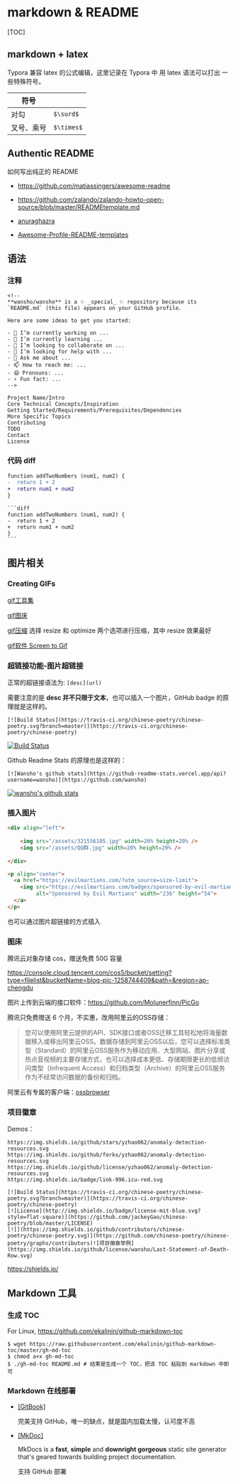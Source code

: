 # markdown & README

[TOC]

## markdown + latex

Typora  兼容 latex 的公式编辑，这里记录在 Typora 中 用 latex 语法可以打出 一些特殊符号。

| 符号       |            |
| ---------- | ---------- |
| 对勾       | `$\surd$`  |
| 叉号、乘号 | `$\times$` |

## Authentic README

如何写出纯正的 README

* https://github.com/matiassingers/awesome-readme

* https://github.com/zalando/zalando-howto-open-source/blob/master/READMEtemplate.md

* [anuraghazra](https://github.com/anuraghazra/anuraghazra)
* [Awesome-Profile-README-templates](https://github.com/kautukkundan/Awesome-Profile-README-templates)

## 语法

### 注释

```
<!--
**wansho/wansho** is a ✨ _special_ ✨ repository because its `README.md` (this file) appears on your GitHub profile.

Here are some ideas to get you started:

- 🔭 I’m currently working on ...
- 🌱 I’m currently learning ...
- 👯 I’m looking to collaborate on ...
- 🤔 I’m looking for help with ...
- 💬 Ask me about ...
- 📫 How to reach me: ...
- 😄 Pronouns: ...
- ⚡ Fun fact: ...
-->
```

```
Project Name/Intro
Core Technical Concepts/Inspiration
Getting Started/Requirements/Prerequisites/Dependencies
More Specific Topics
Contributing
TODO
Contact
License
```

### 代码 diff

```diff
function addTwoNumbers (num1, num2) {
-  return 1 + 2
+  return num1 + num2
}
```

```
​```diff
function addTwoNumbers (num1, num2) {
-  return 1 + 2
+  return num1 + num2
}
​```
```



## 图片相关

### Creating GIFs

[gif工具集](<https://github.com/matiassingers/awesome-readme#creating-gifs>)

[gif图床](<https://giphy.com/>)

[gif压缩](<https://ezgif.com/>) 选择 resize 和 optimize 两个选项进行压缩，其中 resize 效果最好

[gif软件 Screen to Gif ](<https://www.screentogif.com/>)

### 超链接功能-图片超链接

正常的超链接语法为: `[desc](url)`

需要注意的是 **desc 并不只限于文本**，也可以插入一个图片，GitHub badge 的原理就是这样的。

```
[![Build Status](https://travis-ci.org/chinese-poetry/chinese-poetry.svg?branch=master)](https://travis-ci.org/chinese-poetry/chinese-poetry)
```

[![Build Status](https://travis-ci.org/chinese-poetry/chinese-poetry.svg?branch=master)](https://travis-ci.org/chinese-poetry/chinese-poetry)

Github Readme Stats 的原理也是这样的：



```
[![Wansho's github stats](https://github-readme-stats.vercel.app/api?username=wansho)](https://github.com/wansho)
```

[![wansho's github stats](https://github-readme-stats.vercel.app/api?username=wansho)](https://github.com/wansho)

### 插入图片

```html
<div align="left">
    
    <img src="/assets/321556185.jpg" width=20% height=20% />
    <img src="/assets/QQ群.jpg" width=20% height=20% />
    
</div>

<p align="center">
  <a href="https://evilmartians.com/?utm_source=size-limit">
    <img src="https://evilmartians.com/badges/sponsored-by-evil-martians.svg"
         alt="Sponsored by Evil Martians" width="236" height="54">
  </a>
</p>

```

也可以通过图片超链接的方式插入

### 图床

腾讯云对象存储 cos，赠送免费 50G 容量

https://console.cloud.tencent.com/cos5/bucket/setting?type=filelist&bucketName=blog-pic-1258744409&path=&region=ap-chengdu

图片上传到云端的接口软件：https://github.com/Molunerfinn/PicGo

腾讯只免费赠送 6 个月，不实惠，改用阿里云的OSS存储：

> 您可以使用阿里云提供的API、SDK接口或者OSS迁移工具轻松地将海量数据移入或移出阿里云OSS。数据存储到阿里云OSS以后，您可以选择标准类型（Standard）的阿里云OSS服务作为移动应用、大型网站、图片分享或热点音视频的主要存储方式，也可以选择成本更低、存储期限更长的低频访问类型（Infrequent Access）和归档类型（Archive）的阿里云OSS服务作为不经常访问数据的备份和归档。

阿里云有专属的客户端：[ossbrowser](http://gosspublic.alicdn.com/oss-browser/1.9.1/oss-browser-win32-x64.zip?spm=a2c4g.11186623.2.10.42741144jhrm9W&file=oss-browser-win32-x64.zip)

### 项目徽章

Demos：

```
https://img.shields.io/github/stars/yzhao062/anomaly-detection-resources.svg
https://img.shields.io/github/forks/yzhao062/anomaly-detection-resources.svg
https://img.shields.io/github/license/yzhao062/anomaly-detection-resources.svg
https://img.shields.io/badge/link-996.icu-red.svg

[![Build Status](https://travis-ci.org/chinese-poetry/chinese-poetry.svg?branch=master)](https://travis-ci.org/chinese-poetry/chinese-poetry)
[![License](http://img.shields.io/badge/license-mit-blue.svg?style=flat-square)](https://github.com/jackeyGao/chinese-poetry/blob/master/LICENSE)
[![](https://img.shields.io/github/contributors/chinese-poetry/chinese-poetry.svg)](https://github.com/chinese-poetry/chinese-poetry/graphs/contributors)![项目徽章举例](https://img.shields.io/github/license/wansho/Last-Statement-of-Death-Row.svg)
```

https://shields.io/

## Markdown 工具

### 生成 TOC

For Linux, https://github.com/ekalinin/github-markdown-toc

```shell
$ wget https://raw.githubusercontent.com/ekalinin/github-markdown-toc/master/gh-md-toc
$ chmod a+x gh-md-toc
$ ./gh-md-toc README.md # 结果是生成一个 TOC，把该 TOC 粘贴到 markdown 中即可
```

### Markdown 在线部署

* [[GitBook]](https://www.gitbook.com/)

  完美支持 GitHub，唯一的缺点，就是国内加载太慢，认可度不高

* [[MkDoc]](https://github.com/mkdocs/mkdocs)

  MkDocs is a **fast**, **simple** and **downright gorgeous** static site generator that's geared towards building project documentation. 

  支持 GitHub 部署




